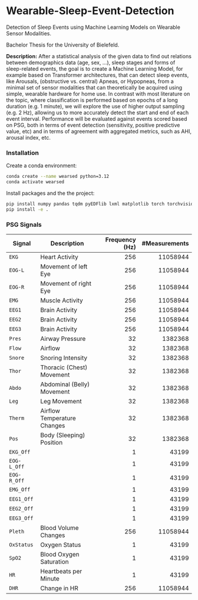 # Wearable-Sleep-Event-Detection
Detection of Sleep Events using Machine Learning Models on Wearable Sensor Modalities.

Bachelor Thesis for the University of Bielefeld.

**Description:** After a statistical analysis of the given data to find out relations between demographics data (age, sex, ...), sleep stages and forms of sleep-related events, the goal is to create a Machine Learning Model, for example based on Transformer architectures, that can detect sleep events, like Arousals, (obstructive vs. central) Apneas, or Hypopneas, from a minimal set of sensor modalities that can theoretically be acquired using simple, wearable hardware for home use. In contrast with most literature on the topic, where classification is performed based on epochs of a long duration (e.g. 1 minute), we will explore the use of higher output sampling (e.g. 2 Hz), allowing us to more accurately detect the start and end of each event interval. Performance will be evaluated against events scored based on PSG, both in terms of event detection (sensitivity, positive predictive value, etc) and in terms of agreement with aggregated metrics, such as AHI, arousal index, etc.

### Installation

Create a conda environment:
```bash
conda create --name wearsed python=3.12
conda activate wearsed
```

Install packages and the the project:
```bash
pip install numpy pandas tqdm pyEDFlib lxml matplotlib torch torchvision torchaudio scikit-learn ipykernel
pip install -e .
```

### PSG Signals

Signal | Description | Frequency (Hz) | #Measurements
--- | --- | --: | --:
`EKG`       | Heart Activity |  256 | 11058944
`EOG-L`     | Movement of left Eye |  256 | 11058944
`EOG-R`     | Movement of right Eye |  256 | 11058944
`EMG`       | Muscle Activity |  256 | 11058944
`EEG1`      | Brain Activity |  256 | 11058944
`EEG2`      | Brain Activity |  256 | 11058944
`EEG3`      | Brain Activity |  256 | 11058944
`Pres`      | Airway Pressure |   32 |  1382368
`Flow`      | Airflow |   32 |  1382368
`Snore`     | Snoring Intensity |   32 |  1382368
`Thor`      | Thoracic (Chest) Movement |   32 |  1382368
`Abdo`      | Abdominal (Belly) Movement |   32 |  1382368
`Leg`       | Leg Movement |   32 |  1382368
`Therm`     | Airflow Temperature Changes |   32 |  1382368
`Pos`       | Body (Sleeping) Position |   32 |  1382368
`EKG_Off`   |  |    1 |    43199
`EOG-L_Off` |  |    1 |    43199
`EOG-R_Off` |  |    1 |    43199
`EMG_Off`   |  |    1 |    43199
`EEG1_Off`  |  |    1 |    43199
`EEG2_Off`  |  |    1 |    43199
`EEG3_Off`  |  |    1 |    43199
`Pleth`     | Blood Volume Changes |  256 | 11058944
`OxStatus`  | Oxygen Status |    1 |    43199
`SpO2`      | Blood Oxygen Saturation |    1 |    43199
`HR`        | Heartbeats per Minute |    1 |    43199
`DHR`       | Change in HR |  256 | 11058944